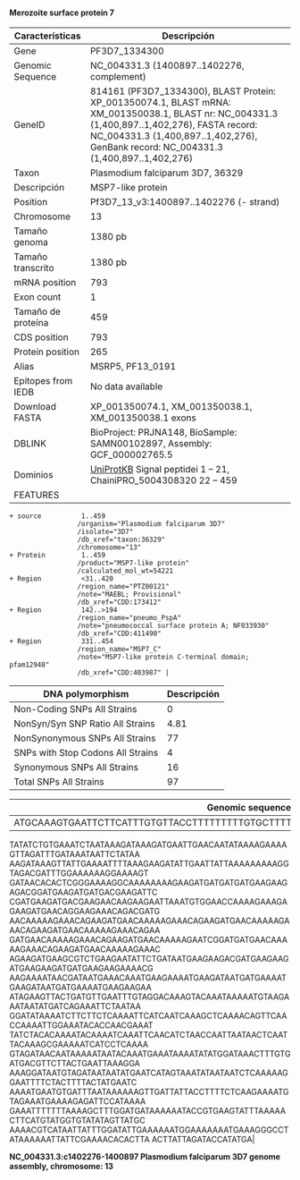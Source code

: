 #### Merozoite surface protein 7 

| **Características** | **Descripción** |
| ------ | ----------- |
| Gene   | PF3D7_1334300 |
| Genomic Sequence   | NC_004331.3 (1400897..1402276, complement) |
| GeneID   | 814161 (PF3D7_1334300), BLAST Protein: XP_001350074.1, BLAST mRNA: XM_001350038.1, BLAST nr: NC_004331.3 (1,400,897..1,402,276), FASTA record: NC_004331.3 (1,400,897..1,402,276), GenBank record: NC_004331.3 (1,400,897..1,402,276) |
| Taxon | Plasmodium falciparum 3D7, 36329 |
| Descripción | MSP7-like protein |
| Position | Pf3D7_13_v3:1400897..1402276 (- strand) |
| Chromosome  | 13 |
| Tamaño genoma| 1380 pb |
| Tamaño transcrito | 1380 pb |
| mRNA position |	793|
| Exon count |  1 |
| Tamaño de proteína | 459 |
| CDS position |	793 |
| Protein position |	265 |
| Alias| MSRP5, PF13_0191 |
| Epitopes from IEDB | No data available |
| Download FASTA | XP_001350074.1, XM_001350038.1, XM_001350038.1 exons |
|DBLINK| BioProject: PRJNA148, BioSample: SAMN00102897, Assembly: GCF_000002765.5 |
|Dominios| [UniProtKB](https://www.uniprot.org/uniprot/Q8IDY5) Signal peptidei	1 – 21, ChainiPRO_5004308320	22 – 459|
|FEATURES|          
    + source          1..459
                     /organism="Plasmodium falciparum 3D7"
                     /isolate="3D7"
                     /db_xref="taxon:36329"
                     /chromosome="13"
    + Protein         1..459
                     /product="MSP7-like protein"
                     /calculated_mol_wt=54221
    + Region          <31..420
                     /region_name="PTZ00121"
                     /note="MAEBL; Provisional"
                     /db_xref="CDD:173412"
    + Region          142..>194
                     /region_name="pneumo_PspA"
                     /note="pneumococcal surface protein A; NF033930"
                     /db_xref="CDD:411490"
    + Region          331..454
                     /region_name="MSP7_C"
                     /note="MSP7-like protein C-terminal domain; pfam12948"
                     /db_xref="CDD:403987" |


| DNA polymorphism  | Descripción |
| ------ | ----------- |
| Non-Coding SNPs All Strains | 0 |
| NonSyn/Syn SNP Ratio All Strains  | 4.81 |
| NonSynonymous SNPs All Strains  | 77 |
| SNPs with Stop Codons All Strains  | 4 |
| Synonymous SNPs All Strains  | 16 |
| Total SNPs All Strains | 97 |


| Genomic sequence|
| ------ |
|ATGCAAAGTGAATTCTTCATTTGTGTTACCTTTTTTTTTGTGCTTTTACATTATATTTCTTGTAATAAACCAACACGTAA
TATATCTGTGAAATCTAATAAAGATAAAGATGAATTGAACAATATAAAAGAAAAGTTAGATTTGATAAATAATTCTATAA
AAGATAAAGTTATTGAAAATTTTAAAGAAGATATTGAATTATTAAAAAAAAAGGTAGACGATTTGGAAAAAAGGAAAAGT
GATAACACACTCGGGAAAAGGCAAAAAAAAGAAGATGATGATGATGAAGAAGAGACGGATGAAGATGATGACGAAGATTC
CGATGAAGATGACGAAGAACAAGAAGAATTAAATGTGGAACCAAAAGAAAGAGAAGATGAACAGGAAGAAACAGACGATG
AACAAAAAGAAACAGAAGATGAACAAAAAGAAACAGAAGATGAACAAAAAGAAACAGAAGATGAACAAAAAGAAACAGAA
GATGAACAAAAAGAAACAGAAGATGAACAAAAAGAATCGGATGATGAACAAAAAGAAACAGAAGATGAACAAAAAGAAAC
AGAAGATGAAGCGTCTGAAGAATATTCTGATAATGAAGAAGACGATGAAGAAGATGAAGAAGATGATGAAGAAGAAAACG
AAGAAAATAACGATAATGAAACAAATGAAGAAAATGAAGATAATGATGAAAATGAAGATAATGATGAAAATGAAGAAGAA
ATAGAAGTTACTGATGTTGAATTTGTAGGACAAAGTACAAATAAAAATGTAAGAAATAATATGATCAGAAATTCTAATAA
GGATATAAAATCTTCTTCTCAAAATTCATCAATCAAAGCTCAAAACAGTTCAACCAAAATTGGAAATACACCAACGAAAT
TATCTACACAAAATACAAAATCAAATTCAACATCTAACCAATTAATAACTCAATTACAAAGCGAAAAATCATCCTCAAAA
GTAGATAACAATAAAAATAATACAAATGAAATAAAATATATGGATAAACTTTGTGATGACGTTCTTACTGAATTAAAGGA
AAAGGATAATGTAGATAATAATATGAATCATAGTAAATATAATAATCTCAAAAAGGAATTTTCTACTTTTACTATGAATC
AAAATGAATGTGATTTAATAAAAAAGTTGATTATTACCTTTTCTCAAGAAAATGTAGAAATGAAAAGAGATTCCATAAAA
GAAATTTTTTTAAAAGCTTTGGATGATAAAAAATACCGTGAAGTATTTAAAAACTTCATGTATGGTGTATATAGTTATGC
AAAACGTCATAATTATTTGGATATTGAAAAAATGGAAAAAAATGAAAGGGCCTATAAAAAATTATTCGAAAACACACTTA
ACTTATTAGATACCATATGA|

**NC_004331.3:c1402276-1400897 Plasmodium falciparum 3D7 genome assembly, chromosome: 13**
